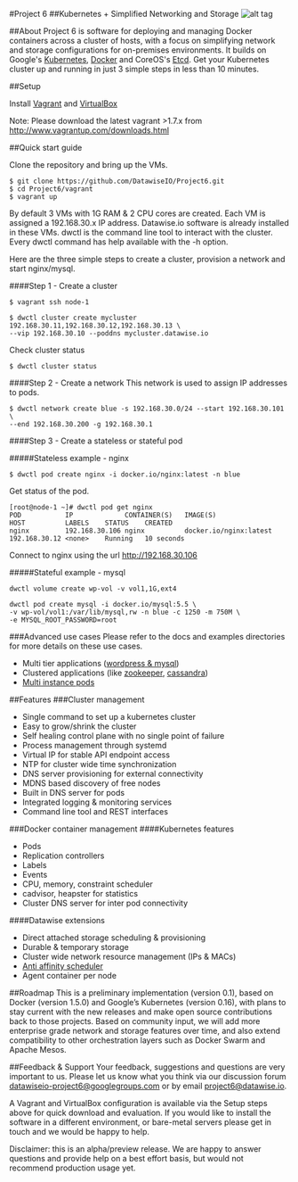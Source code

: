 #Project 6
##Kubernetes + Simplified Networking and Storage
![alt tag](https://cloud.githubusercontent.com/assets/3618819/8199045/1a612582-1464-11e5-96ca-69ed66a399ab.png)

##About
Project 6 is software for deploying and managing Docker containers across a cluster of hosts, with a focus on simplifying network and storage configurations for on-premises environments. It builds on Google's <a href="http://kubernetes.io" target="_blank">Kubernetes</a>, <a href="http://docker.io" target="_blank">Docker</a> and CoreOS's <a href="https://github.com/coreos/etcd" target="_blank">Etcd</a>. Get your Kubernetes cluster up and running in just 3 simple steps in less than 10 minutes.

##Setup

Install <a href="https://www.vagrantup.com" target="_blank">Vagrant</a> and 
<a href="https://www.virtualbox.org/wiki/Downloads" target="_blank">VirtualBox</a>

Note: Please download the latest vagrant >1.7.x from http://www.vagrantup.com/downloads.html

##Quick start guide

Clone the repository and bring up the VMs.
```
$ git clone https://github.com/DatawiseIO/Project6.git
$ cd Project6/vagrant
$ vagrant up
```
By default 3 VMs with 1G RAM & 2 CPU cores are created. Each VM is assigned a
192.168.30.x IP address. Datawise.io software is already installed in these VMs.
dwctl is the command line tool to interact with the cluster. Every dwctl command
has help available with the -h option.

Here are the three simple steps to create a cluster, provision a network and
start nginx/mysql.

####Step 1 - Create a cluster
```
$ vagrant ssh node-1

$ dwctl cluster create mycluster 192.168.30.11,192.168.30.12,192.168.30.13 \
--vip 192.168.30.10 --poddns mycluster.datawise.io
```

Check cluster status
```
$ dwctl cluster status
```
####Step 2 - Create a network
This network is used to assign IP addresses to pods.
```
$ dwctl network create blue -s 192.168.30.0/24 --start 192.168.30.101 \
--end 192.168.30.200 -g 192.168.30.1
```
####Step 3 - Create a stateless or stateful pod

#####Stateless example - nginx
```
$ dwctl pod create nginx -i docker.io/nginx:latest -n blue
```

Get status of the pod.

```
[root@node-1 ~]# dwctl pod get nginx
POD           IP             CONTAINER(S)   IMAGE(S)                HOST          LABELS    STATUS    CREATED
nginx         192.168.30.106 nginx          docker.io/nginx:latest  192.168.30.12 <none>    Running   10 seconds   
```

Connect to nginx using the url http://192.168.30.106 

#####Stateful example - mysql
```
dwctl volume create wp-vol -v vol1,1G,ext4

dwctl pod create mysql -i docker.io/mysql:5.5 \
-v wp-vol/vol1:/var/lib/mysql,rw -n blue -c 1250 -m 750M \
-e MYSQL_ROOT_PASSWORD=root
```

###Advanced use cases
Please refer to the docs and examples directories for more details on these use cases.
* Multi tier applications ([wordpress & mysql](https://github.com/DatawiseIO/Project6/blob/master/examples/wordpress-mysql.sh))
* Clustered applications (like [zookeeper](https://github.com/DatawiseIO/Project6/tree/master/examples/zookeeper), [cassandra](https://github.com/DatawiseIO/Project6/tree/master/examples/cassandra))
* [Multi instance pods](https://github.com/DatawiseIO/Project6/blob/master/docs/replicators.md)

##Features
###Cluster management
* Single command to set up a kubernetes cluster
* Easy to grow/shrink the cluster
* Self healing control plane with no single point of failure
* Process management through systemd
* Virtual IP for stable API endpoint access
* NTP for cluster wide time synchronization
* DNS server provisioning for external connectivity
* MDNS based discovery of free nodes
* Built in DNS server for pods
* Integrated logging & monitoring services
* Command line tool and REST interfaces

###Docker container management
####Kubernetes features
* Pods
* Replication controllers
* Labels
* Events
* CPU, memory, constraint scheduler
* cadvisor, heapster for statistics
* Cluster DNS server for inter pod connectivity

####Datawise extensions
* Direct attached storage scheduling & provisioning
* Durable & temporary storage
* Cluster wide network resource management (IPs & MACs)
* [Anti affinity scheduler](https://github.com/GoogleCloudPlatform/kubernetes/pull/9560)
* Agent container per node

##Roadmap
This is a preliminary implementation (version 0.1), based on Docker (version 1.5.0) and Google’s Kubernetes (version 0.16), with plans to stay current with the new releases and make open source contributions back to those projects.  Based on community input, we will add more enterprise grade network and storage features over time, and also extend compatibility to other orchestration layers such as Docker Swarm and Apache Mesos.

##Feedback & Support
Your feedback, suggestions and questions are very important to us.  Please let us know what you think via our discussion forum datawiseio-project6@googlegroups.com or by email project6@datawise.io.

A Vagrant and VirtualBox configuration is available via the Setup steps above for quick download and evaluation.  If you would like to install the software in a different environment, or bare-metal servers please get in touch and we would be happy to help.

Disclaimer: this is an alpha/preview release.  We are happy to answer questions and provide help on a best effort basis, but would not recommend production usage yet.
